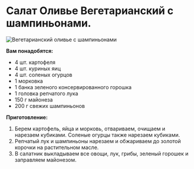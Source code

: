 # Салат Оливье Вегетарианский с шампиньонами.

![Вегетарианский оливье с шампиньонами](/images/Kulinar/Salad/olivie_shampinioni.jpg 'Вегетарианский оливье с шампиньонами')

**Вам понадобятся:**

- 4 шт. картофеля
- 4 шт. куриных яиц
- 4 шт. соленых огурцов
- 1 морковка
- 1 банка зеленого консервированного горошка
- 1 головка репчатого лука
- 150 г майонеза
- 200 г свежих шампиньонов

**Приготовление:**

1. Берем картофель, яйца и морковь, отвариваем, очищаем и нарезаем кубиками. Соленые огурцы также нарезаем кубиками.
2. Репчатый лук и шампиньоны нарезаем и обжариваем до золотой корочки на растительном масле.
3. В салатник выкладываем все овощи, лук, грибы, зеленый горошек и заправляем майонезом.


